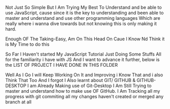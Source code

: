 <!-- Well this Is Where I Am Doing All Concerning Me learning JavaScript -->
Not Just So Simple But I Am Trying My Best To Understand and be able to use JavaScript, cause since it is the key to understanding and been able to master and understand and use other programming languages Which are really where i wanna dive towards but not knowing this is only making it hard.

Enough OF The Taking-Easy, Am On This Head On Caue I Know Nd Think it is My Time to do this 

So Far I Haven't started My JavaScript Tutorial Just Doing Some Stuffs All for the familiarity i have with JS And I want to advance it further, below is the LIST OF PROJECT I HAVE DONE IN THIS FOLDER
<!-- Calculator{AI-Help}
COLOR-PICKER{AI-Helped}
DIGITAL-CLOCK-STOPWATCH{AI-Helped}
RANDOM-QUOTE-GENERATOR{AI-Helped}
WEATHER-APP{AI-Helped}(Well Still Gat little Issues To fix with it)
MOVIE-VERSE-APP{AI-Helped}(Currently Working On It) -->
Well As I Go I will Keep Working On It and Improving i Know That and i also Think That Too
And I forgot I Also learnt about GIT/ GITHUB & GITHUB-DESKTOP I am Already Making use of Git-Desktop I Am Still Trying to master and understand how to make use OF GitHub. I Am Tracking all my progress with git commiting all my changes haven't created or merged any branch at all